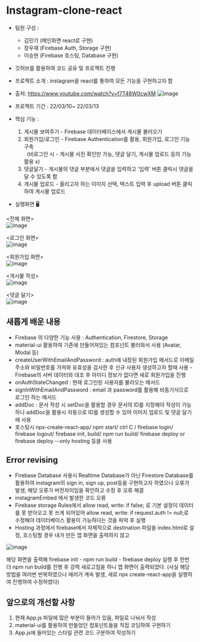 # Instagram-clone-react
* 팀원 구성 : 
  - 김민기 (메인화면 react로 구현)
  - 장우재 (Firebase Auth, Storage 구현)
  - 이승현 (Firebase 호스팅, Database 구현)

* 깃허브를 활용하여 코드 공유 및 프로젝트 진행
  
* 프로젝트 소개 : instagram을 react를 통하여 모든 기능을 구현하고자 함
* 출처: https://www.youtube.com/watch?v=f7T48W0cwXM
  ![image](https://user-images.githubusercontent.com/93183070/158064604-e9194a75-5179-4f13-a1b2-90ac648dca01.png)

* 프로젝트 기간 : 22/03/10~ 22/03/13
* 핵심 기능 : 
  1. 게시물 보여주기 - Firebase 데이터베이스에서 게시물 불러오기
  2. 회원가입/로그인 - Firebase Authentication를 활용, 회원가입, 로그인 기능 구축<br>
     &nbsp; (비로그인 시 - 게시물 사진 확인만 가능, 댓글 달기, 게시물 업로드 등의 기능 활용 x)
  4. 댓글달기 - 게시물의 댓글 부분에서 댓글을 입력하고 '입력' 버튼 클릭시 댓글을 달 수 있도록 함
  5. 게시물 업로드 - 올리고자 하는 이미지 선택, 텍스트 입력 후 upload 버튼 클릭하여 게시물 업로드

* 실행화면 🖥

 <전체 화면><br>
  ![image](https://user-images.githubusercontent.com/93183070/158063900-c89e6a59-fc87-4944-9a62-f6f4e53b0c46.png)

 <로그인 화면><br>
 ![image](https://user-images.githubusercontent.com/93183070/158063910-f82be24d-1e10-42fc-b6b7-aa67c5cffd18.png)

 <회원가입 화면><br>
 ![image](https://user-images.githubusercontent.com/93183070/158063921-9f99bf69-59a0-4abb-b3e1-759c61893927.png)

 <게시물 작성><br>
 ![image](https://user-images.githubusercontent.com/93183070/158063930-6b6f9b29-0a35-4b95-906b-50635181ab7e.png)

 <댓글 달기><br>
 ![image](https://user-images.githubusercontent.com/93183070/158063944-4183e702-75ec-4085-8a17-40c1b2146f9c.png)

 
 
## 새롭게 배운 내용
  - Firebase 의 다양한 기능 사용 : Authentication, Firestore, Storage
  - material-ui 활용하여 기존에 만들어져있는 컴포넌트 불러와서 사용 (Avatar, Modal 등)
  - createUserWithEmailAndPassword : auth에 내장된 회원가입 메서드로 이메일 주소와 비밀번호를 가져와 유효성을 검사한 후 신규 사용자 생성하고자 할때 사용 - Firebase의 서버 데이터와 대조 후 아이디 정보가 없다면 새로 회원가입을 진행
  - onAuthStateChanged : 현재 로그인된 사용자를 불러오는 메서드
  - signInWithEmailAndPassword : email 과 password를 활용해 비동기식으로 로그인 하는 메서드
  - addDoc : 문서 작성 시 setDoc을 활용할 경우 문서의 ID를 지정해야 작성이 가능하나 addDoc을 활용시 자동으로 ID를 생성할 수 있어 이미지 업로드 및 댓글 달기에 사용
  - 호스팅시 npx-create-react-app/ npm start/ ctrl C / firebase login/ firebase logout/ firebase init, build/ npm run build/ firebase deploy or firebase deploy --only hosting 등을 사용

## Error revising
- Firebase Database 사용시 Realtime Database가 아닌 Firestore Database를 활용하여 instagram의 sign in, sign up, post등을 구현하고자 하였으나 오류가 발생, 해당 오류가 버전차이임을 확인하고 수정 후 오류 해결
- instagramEmbed 에서 발생한 코드 오류
- Firebase storage Rules에서 allow read, write: if false; 로 기본 설정이 데이터를 못 받아오고 못 쓰게 되어있어  allow read, write: if request.auth != null;로 수정해야 데이터베이스 활용이 가능하다는 것을 파악 후 실행
- Hosting 과정에서 firebase에서 자체적으로 destination 파일을 index.html로 설정, 호스팅할 경우 내가 만든 앱 화면을 출력하지 않고 

![image](https://user-images.githubusercontent.com/88093016/158419867-1349d9a8-9c5e-4860-93ac-eebfd4b262bd.png)

해당 화면을 출력해 firebase init - npm run build - firebase deploy 실행 후 한번 더 npm run build를 진행 후 강력 새로고침을 하니 앱 화면이 출력되었다.
(사실 해당 방법을 여러번 반복하였으나 에러가 계속 발생, 새로 npx create-react-app을 실행하여 진행하여 수정하였다)

## 앞으로의 개선할 사항
  1. 현재 App.js 파일에 많은 부분이 들어가 있음, 파일로 나눠서 작성
  2. material-ui를 활용하여 만들었던 컴포넌트들을 직접 코딩하여 구현하기
  3. App.js에 들어있는 스타일 관련 코드 구분하여 작성하기 

